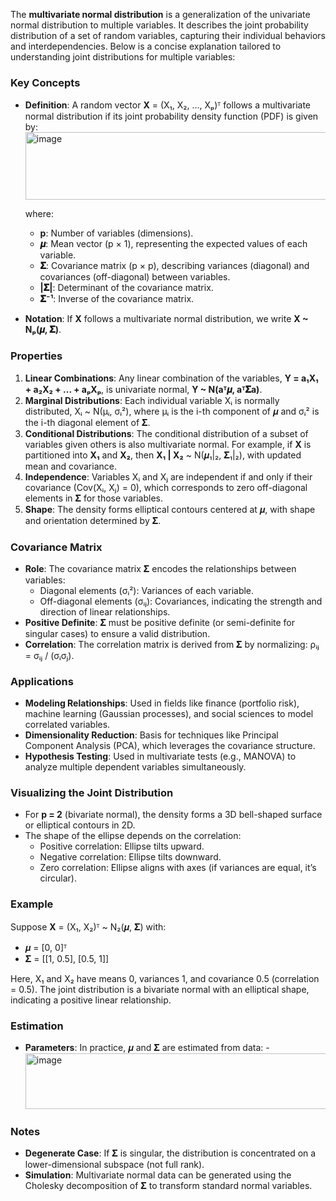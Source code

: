 The **multivariate normal distribution** is a generalization of the univariate normal distribution to multiple variables. It describes the joint probability distribution of a set of random variables, capturing their individual behaviors and interdependencies. Below is a concise explanation tailored to understanding joint distributions for multiple variables:

### Key Concepts
- **Definition**: A random vector **X** = (X₁, X₂, ..., Xₚ)ᵀ follows a multivariate normal distribution if its joint probability density function (PDF) is given by:
  <img width="637" height="108" alt="image" src="https://github.com/user-attachments/assets/f88a5f67-e756-4132-b452-d45b979fbf47" />

  where:
  - **p**: Number of variables (dimensions).
  - **𝝁**: Mean vector (p × 1), representing the expected values of each variable.
  - **𝚺**: Covariance matrix (p × p), describing variances (diagonal) and covariances (off-diagonal) between variables.
  - **|𝚺|**: Determinant of the covariance matrix.
  - **𝚺⁻¹**: Inverse of the covariance matrix.

- **Notation**: If **X** follows a multivariate normal distribution, we write **X ~ Nₚ(𝝁, 𝚺)**.

### Properties
1. **Linear Combinations**: Any linear combination of the variables, **Y = a₁X₁ + a₂X₂ + ... + aₚXₚ**, is univariate normal, **Y ~ N(aᵀ𝝁, aᵀ𝚺a)**.
2. **Marginal Distributions**: Each individual variable Xᵢ is normally distributed, Xᵢ ~ N(μᵢ, σᵢ²), where μᵢ is the i-th component of 𝝁 and σᵢ² is the i-th diagonal element of 𝚺.
3. **Conditional Distributions**: The conditional distribution of a subset of variables given others is also multivariate normal. For example, if **X** is partitioned into **X₁** and **X₂**, then **X₁ | X₂** ~ N(𝝁₁|₂, 𝚺₁|₂), with updated mean and covariance.
4. **Independence**: Variables Xᵢ and Xⱼ are independent if and only if their covariance (Cov(Xᵢ, Xⱼ) = 0), which corresponds to zero off-diagonal elements in 𝚺 for those variables.
5. **Shape**: The density forms elliptical contours centered at 𝝁, with shape and orientation determined by 𝚺.

### Covariance Matrix
- **Role**: The covariance matrix 𝚺 encodes the relationships between variables:
  - Diagonal elements (σᵢ²): Variances of each variable.
  - Off-diagonal elements (σᵢⱼ): Covariances, indicating the strength and direction of linear relationships.
- **Positive Definite**: 𝚺 must be positive definite (or semi-definite for singular cases) to ensure a valid distribution.
- **Correlation**: The correlation matrix is derived from 𝚺 by normalizing: ρᵢⱼ = σᵢⱼ / (σᵢσⱼ).

### Applications
- **Modeling Relationships**: Used in fields like finance (portfolio risk), machine learning (Gaussian processes), and social sciences to model correlated variables.
- **Dimensionality Reduction**: Basis for techniques like Principal Component Analysis (PCA), which leverages the covariance structure.
- **Hypothesis Testing**: Used in multivariate tests (e.g., MANOVA) to analyze multiple dependent variables simultaneously.

### Visualizing the Joint Distribution
- For **p = 2** (bivariate normal), the density forms a 3D bell-shaped surface or elliptical contours in 2D.
- The shape of the ellipse depends on the correlation:
  - Positive correlation: Ellipse tilts upward.
  - Negative correlation: Ellipse tilts downward.
  - Zero correlation: Ellipse aligns with axes (if variances are equal, it’s circular).

### Example
Suppose **X** = (X₁, X₂)ᵀ ~ N₂(𝝁, 𝚺) with:
- 𝝁 = [0, 0]ᵀ
- 𝚺 = [[1, 0.5], [0.5, 1]]

Here, X₁ and X₂ have means 0, variances 1, and covariance 0.5 (correlation = 0.5). The joint distribution is a bivariate normal with an elliptical shape, indicating a positive linear relationship.

### Estimation
- **Parameters**: In practice, 𝝁 and 𝚺 are estimated from data:
  -<img width="589" height="89" alt="image" src="https://github.com/user-attachments/assets/55a149e1-f4c2-4968-a890-07a8464c8809" />

### Notes
- **Degenerate Case**: If 𝚺 is singular, the distribution is concentrated on a lower-dimensional subspace (not full rank).
- **Simulation**: Multivariate normal data can be generated using the Cholesky decomposition of 𝚺 to transform standard normal variables.

